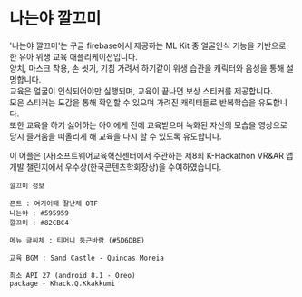 # 나는야 깔끄미
   
'나는야 깔끄미'는 구글 firebase에서 제공하는 ML Kit 중 얼굴인식 기능을 기반으로 한 유아 위생 교육 애플리케이션입니다.    
양치, 마스크 착용, 손 씻기, 기침 가려서 하기같이 위생 습관을 캐릭터와 음성을 통해 설명합니다.    
교육은 얼굴이 인식되어야만 실행되며, 교육이 끝나면 보상 스티커를 제공합니다.    
모은 스티커는 도감을 통해 확인할 수 있으며 가려진 캐릭터들로 반복학습을 유도합니다.    
또한 교육을 하기 싫어하는 아이에게 전에 교육받으며 녹화된 자신의 모습을 영상으로 당시 즐거움을 떠올리게 해 교육을 다시 할 수 있도록 유도합니다.
   
이 어플은 (사)소프트웨어교육혁신센터에서 주관하는 제8회 K-Hackathon VR&AR 앱 개발 챌린지에서 우수상(한국콘텐츠학회장상)을 수여하였습니다.        
   
```
깔끄미 정보

폰트 : 여기어때 잘난체 OTF
나는야 : #595959
깔끄미 : #82CBC4

메뉴 글씨체 : 티머니 둥근바람 (#5D6DBE)

교육 BGM : Sand Castle - Quincas Moreia

최소 API 27 (android 8.1 - Oreo)
package - Khack.Q.Kkakkumi
```
